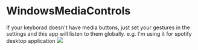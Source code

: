 # WindowsMediaControls
If your keyborad doesn't have media buttons, just set your gestures in the settings and this app will listen to them globally.
e.g. I'm using it for spotify desktop application ![](https://cdn.frankerfacez.com/emoticon/128194/1)
